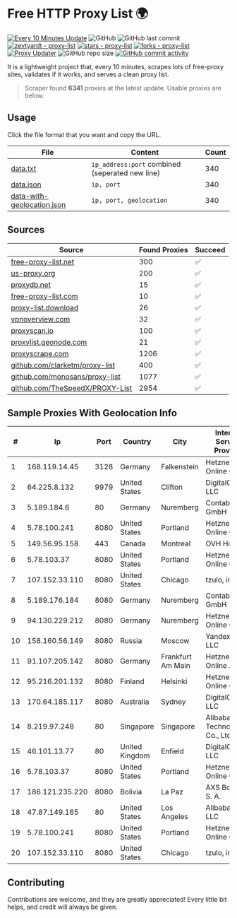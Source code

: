 
# Free HTTP Proxy List 🌍

[![Every 10 Minutes Update](https://github.com/mertguvencli/http-proxy-list/actions/workflows/main.yml/badge.svg?branch=main)](https://github.com/mertguvencli/http-proxy-list/actions/workflows/main.yml)
![GitHub](https://img.shields.io/github/license/mertguvencli/http-proxy-list)
![GitHub last commit](https://img.shields.io/github/last-commit/mertguvencli/http-proxy-list)
[![zevtyardt - proxy-list](https://img.shields.io/static/v1?label=zevtyardt&message=proxy-list&color=blue&logo=github)](https://github.com/zevtyardt/proxy-list "Go to GitHub repo")
[![stars - proxy-list](https://img.shields.io/github/stars/zevtyardt/proxy-list?style=social)](https://github.com/zevtyardt/proxy-list)
[![forks - proxy-list](https://img.shields.io/github/forks/zevtyardt/proxy-list?style=social)](https://github.com/zevtyardt/proxy-list)
[![Proxy Updater](https://github.com/zevtyardt/proxy-list/workflows/Proxy%20Updater/badge.svg)](https://github.com/zevtyardt/proxy-list/actions?query=workflow:"Proxy+Updater")
![GitHub repo size](https://img.shields.io/github/repo-size/zevtyardt/proxy-list)
[![GitHub commit activity](https://img.shields.io/github/commit-activity/m/zevtyardt/proxy-list?logo=commits)](https://github.com/zevtyardt/proxy-list/commits/main)

It is a lightweight project that, every 10 minutes, scrapes lots of free-proxy sites, validates if it works, and serves a clean proxy list.

> Scraper found **6341** proxies at the latest update. Usable proxies are below.

## Usage

Click the file format that you want and copy the URL.

|File|Content|Count|
|----|-------|-----|
|[data.txt](https://raw.githubusercontent.com/mertguvencli/http-proxy-list/main/proxy-list/data.txt)|`ip_address:port` combined (seperated new line)|340|
|[data.json](https://raw.githubusercontent.com/mertguvencli/http-proxy-list/main/proxy-list/data.json)|`ip, port`|340|
|[data-with-geolocation.json](https://raw.githubusercontent.com/mertguvencli/http-proxy-list/main/proxy-list/data-with-geolocation.json)|`ip, port, geolocation`|340|

## Sources

|Source|Found Proxies|Succeed|
|------|-------------|-------|
|[free-proxy-list.net](https://free-proxy-list.net)|300|✅|
|[us-proxy.org](https://www.us-proxy.org)|200|✅|
|[proxydb.net](http://proxydb.net)|15|✅|
|[free-proxy-list.com](https://free-proxy-list.com/?page=&port=&type%5B%5D=http&type%5B%5D=https&up_time=0&search=Search)|10|✅|
|[proxy-list.download](https://www.proxy-list.download/HTTP)|26|✅|
|[vpnoverview.com](https://vpnoverview.com/privacy/anonymous-browsing/free-proxy-servers)|32|✅|
|[proxyscan.io](https://www.proxyscan.io)|100|✅|
|[proxylist.geonode.com](https://proxylist.geonode.com/api/proxy-list?limit=300&page=1&sort_by=lastChecked&sort_type=desc&protocols=http,https)|21|✅|
|[proxyscrape.com](https://api.proxyscrape.com/v2/?request=displayproxies&protocol=http&timeout=10000&country=all&ssl=all&anonymity=all)|1206|✅|
|[github.com/clarketm/proxy-list](https://raw.githubusercontent.com/clarketm/proxy-list/master/proxy-list-raw.txt)|400|✅|
|[github.com/monosans/proxy-list](https://raw.githubusercontent.com/monosans/proxy-list/main/proxies/http.txt)|1077|✅|
|[github.com/TheSpeedX/PROXY-List](https://raw.githubusercontent.com/TheSpeedX/PROXY-List/master/http.txt)|2954|✅|


## Sample Proxies With Geolocation Info

|#|Ip|Port|Country|City|Internet Service Provider|
|-|--|----|-------|----|-------------------------|
|1|168.119.14.45|3128|Germany|Falkenstein|Hetzner Online GmbH|
|2|64.225.8.132|9979|United States|Clifton|DigitalOcean, LLC|
|3|5.189.184.6|80|Germany|Nuremberg|Contabo GmbH|
|4|5.78.100.241|8080|United States|Portland|Hetzner Online GmbH|
|5|149.56.95.158|443|Canada|Montreal|OVH Hosting|
|6|5.78.103.37|8080|United States|Portland|Hetzner Online GmbH|
|7|107.152.33.110|8080|United States|Chicago|tzulo, inc.|
|8|5.189.176.184|8080|Germany|Nuremberg|Contabo GmbH|
|9|94.130.229.212|8080|Germany|Nuremberg|Hetzner Online GmbH|
|10|158.160.56.149|8080|Russia|Moscow|Yandex.Cloud LLC|
|11|91.107.205.142|8080|Germany|Frankfurt Am Main|Hetzner Online AG|
|12|95.216.201.132|8080|Finland|Helsinki|Hetzner Online GmbH|
|13|170.64.185.117|8080|Australia|Sydney|DigitalOcean, LLC|
|14|8.219.97.248|80|Singapore|Singapore|Alibaba (US) Technology Co., Ltd.|
|15|46.101.13.77|80|United Kingdom|Enfield|DigitalOcean, LLC|
|16|5.78.103.37|8080|United States|Portland|Hetzner Online GmbH|
|17|186.121.235.220|8080|Bolivia|La Paz|AXS Bolivia S. A.|
|18|47.87.149.165|80|United States|Los Angeles|Alibaba.com LLC|
|19|5.78.100.241|8080|United States|Portland|Hetzner Online GmbH|
|20|107.152.33.110|8080|United States|Chicago|tzulo, inc.|



## Contributing

Contributions are welcome, and they are greatly appreciated! Every
little bit helps, and credit will always be given.

